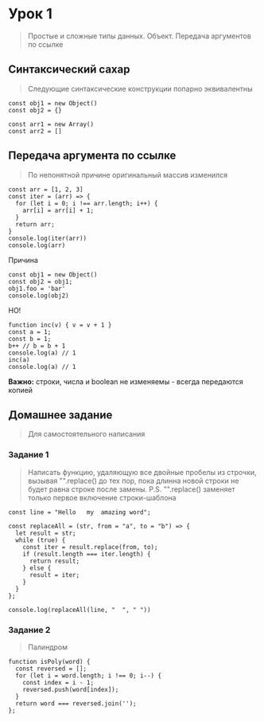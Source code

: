 # Урок 1

> Простые и сложные типы данных. Объект. Передача аргументов по ссылке

## Синтаксический сахар

> Следующие синтаксические конструкции попарно эквивалентны

```
const obj1 = new Object()
const obj2 = {}

const arr1 = new Array()
const arr2 = []
```

## Передача аргумента по ссылке

> По непонятной причине оригинальный массив изменился

```
const arr = [1, 2, 3]
const iter = (arr) => {
  for (let i = 0; i !== arr.length; i++) {
    arr[i] = arr[i] + 1;
  }
  return arr;
}
console.log(iter(arr))
console.log(arr)
```

Причина

```
const obj1 = new Object()
const obj2 = obj1;
obj1.foo = 'bar'
console.log(obj2)
```

НО!

```
function inc(v) { v = v + 1 }
const a = 1;
const b = 1;
b++ // b = b + 1
console.log(a) // 1
inc(a)
console.log(a) // 1
```

**Важно:** строки, числа и boolean не изменяемы - всегда передаются копией

## Домашнее задание

> Для самостоятельного написания

### Задание 1

> Написать функцию, удаляющую все двойные пробелы из строчки, вызывая "".replace() до тех пор, пока длинна новой строки не будет равна строке после замены. P.S. "".replace() заменяет только первое включение строки-шаблона

```
const line = "Hello   my  amazing word";

const replaceAll = (str, from = "a", to = "b") => {
  let result = str;
  while (true) {
    const iter = result.replace(from, to);
    if (result.length === iter.length) {
      return result;
    } else {
      result = iter;
    }
  }
};

console.log(replaceAll(line, "  ", " "))
```

### Задание 2

> Палиндром

```
function isPoly(word) {
  const reversed = [];
  for (let i = word.length; i !== 0; i--) {
    const index = i - 1;
    reversed.push(word[index]);
  }
  return word === reversed.join('');
};
```
